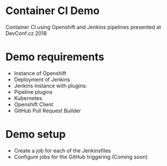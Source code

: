 # Container CI Demo
Container CI using Openshift and Jenkins pipelines presented at DevConf.cz 2018

# Demo requirements
- Instance of Openshift
- Deployment of Jenkins
- Jenkins instance with plugins:
 - Pipeline plugins
 - Kubernetes
 - Openshift Client
 - GitHub Pull Request Builder

# Demo setup
- Create a job for each of the Jenkinsfiles
- Configure jobs for the GitHub triggering (Coming soon)



